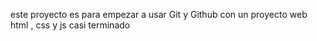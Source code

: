 este proyecto es para empezar a usar Git y Github con un proyecto web  html , css y js casi terminado